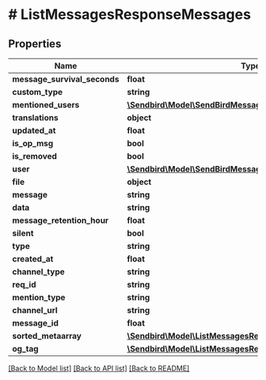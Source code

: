 # # ListMessagesResponseMessages

## Properties

Name | Type | Description | Notes
------------ | ------------- | ------------- | -------------
**message_survival_seconds** | **float** |  | [optional]
**custom_type** | **string** |  | [optional]
**mentioned_users** | [**\Sendbird\Model\SendBirdMessageResponseMentionedUsers[]**](SendBirdMessageResponseMentionedUsers.md) |  | [optional]
**translations** | **object** |  | [optional]
**updated_at** | **float** |  | [optional]
**is_op_msg** | **bool** |  | [optional]
**is_removed** | **bool** |  | [optional]
**user** | [**\Sendbird\Model\SendBirdMessageResponseUser**](SendBirdMessageResponseUser.md) |  | [optional]
**file** | **object** |  | [optional]
**message** | **string** |  | [optional]
**data** | **string** |  | [optional]
**message_retention_hour** | **float** |  | [optional]
**silent** | **bool** |  | [optional]
**type** | **string** |  | [optional]
**created_at** | **float** |  | [optional]
**channel_type** | **string** |  | [optional]
**req_id** | **string** |  | [optional]
**mention_type** | **string** |  | [optional]
**channel_url** | **string** |  | [optional]
**message_id** | **float** |  | [optional]
**sorted_metaarray** | [**\Sendbird\Model\ListMessagesResponseSortedMetaarray[]**](ListMessagesResponseSortedMetaarray.md) |  | [optional]
**og_tag** | [**\Sendbird\Model\ListMessagesResponseOgTag**](ListMessagesResponseOgTag.md) |  | [optional]

[[Back to Model list]](../../README.md#models) [[Back to API list]](../../README.md#endpoints) [[Back to README]](../../README.md)
